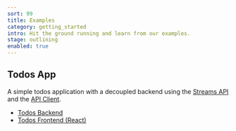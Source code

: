 ```yaml
---
sort: 99
title: Examples
category: getting_started
intro: Hit the ground running and learn from our examples.
stage: outlining
enabled: true
---
```


## Todos App

A simple todos application with a decoupled backend using the [Streams API](/docs/api/introduction) and the [API Client](/docs/api/client).

- [Todos Backend](https://github.com/laravel-streams/todos-backend)
- [Todos Frontend (React)](https://github.com/laravel-streams/todos-react-app)
